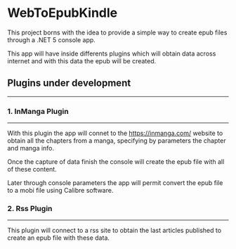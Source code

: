 # WebToEpubKindle

This project borns with the idea to provide a simple way to create epub files through a .NET 5 console app. 

This app will have inside differents plugins which will obtain data across internet and with this data the epub will be created.


## Plugins under development
---

### 1. InManga Plugin
---

With this plugin the app will connet to the https://inmanga.com/ website to obtain all the chapters from a manga, specifying by parameters the chapter and manga info.

Once the capture of data finish the console will create the epub file with all of these content.

Later through console parameters the app will permit convert the epub file to a mobi file using Calibre software.

### 2. Rss Plugin
---

This plugin will connect to a rss site to obtain the last articles published to create an epub file with these data.
